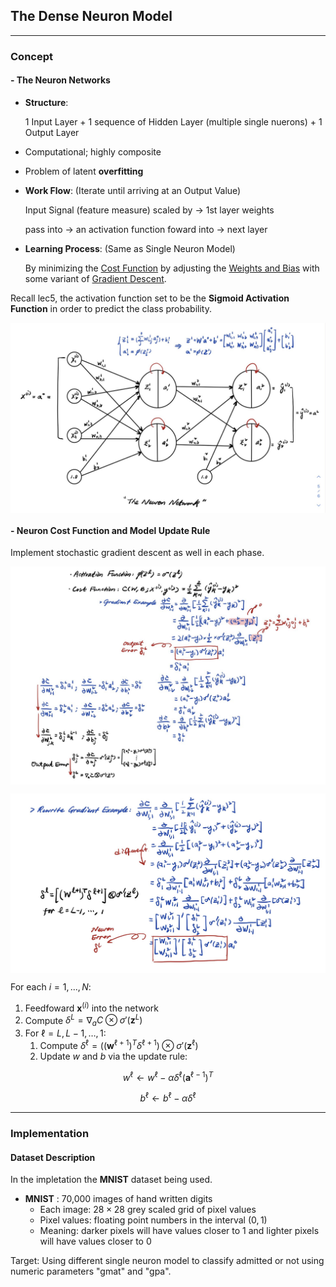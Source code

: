 ## The Dense Neuron Model

---
### **Concept**
#### **- The Neuron Networks**
* **Structure**:

    1 Input Layer + 1 sequence of Hidden Layer (multiple single nuerons) + 1 Output Layer
* Computational; highly composite
* Problem of latent **overfitting**
* **Work Flow**: (Iterate until arriving at an Output Value)

    Input Signal (feature measure) scaled by $\to$ 1st layer weights
    
    pass into $\to$ an activation function foward into $\to$ next layer
* **Learning Process**: (Same as Single Neuron Model)

     By minimizing the <ins>Cost Function</ins> by adjusting the <ins>Weights and Bias</ins> with some variant of <ins>Gradient Descent</ins>.

Recall lec5, the activation function set to be the **Sigmoid Activation Function** in order to predict the class probability.

<p align="center" width="100%">
    <img align="center" src="Img/the_neuron_network.jpg" width="600" />
</p>

#### **- Neuron Cost Function and Model Update Rule**
Implement stochastic gradient descent as well in each phase.
<p align="center" width="100%">
    <img align="center" src="Img/gradient_with_backpropogation_1.jpg" width="600" />
</p>

<p align="center" width="100%">
    <img align="center" src="Img/gradient_with_backpropogation_2.jpg" width="600" />
</p>

For each $i = 1, ..., N$:
1. Feedfoward $\mathbf{x}^{(i)}$ into the network 
2. Compute $\delta^{L} = \nabla_aC\otimes \sigma'(\mathbf{z}^{L})$
3. For $\ell = L, L-1, \dots, 1$:
    1. Compute $\delta^{\ell} = \big ( (\mathbf{w}^{\ell + 1})^{T} \delta^{\ell + 1} \Big )\otimes \sigma'(\mathbf{z}^{\ell})$
    2. Update $w$ and $b$ via the update rule:
```math
w^{\ell} \leftarrow w^{\ell} - \alpha \delta^{\ell}(\mathbf{a}^{\ell-1})^{T}
```
```math
b^{\ell} \leftarrow b^{\ell} - \alpha \delta^{\ell}
```


---

### **Implementation**

#### **Dataset Description**
In the impletation the **MNIST** dataset being used.
- **MNIST** : 70,000 images of hand written digits
    - Each image: $28\times 28$ grey scaled grid of pixel values
    - Pixel values: floating point numbers in the interval $(0,1)$
    - Meaning: darker pixels will have values closer to $1$ and lighter pixels will have values closer to $0$

Target: Using different single neuron model to classify admitted or not using numeric parameters "gmat" and "gpa".